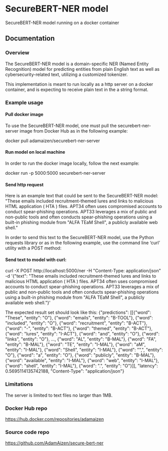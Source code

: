 # SecureBERT-NER model
SecureBERT-NER model running on a docker container

## Documentation

### Overview
The SecureBERT-NER model is a domain-specific NER (Named Entity Recognition) model for predicting entities from plain English text as well as cybersecurity-related text, utilizing a customized tokenizer.

This implementation is meant to run locally as a http server on a docker container, and is expecting to receive plain text in the a string format.

### Example usage

#### Pull docker image
To use the SecureBERT-NER model, one must pull the securebert-ner-server image from Docker Hub as in the following example:

docker pull adamaizen/securebert-ner-server


#### Run model on local machine
In order to run the docker image locally, follow the next example:

docker run -p 5000:5000 securebert-ner-server


#### Send http request
Here is an example text that could be sent to the SecureBERT-NER model:
"These emails included recruitment-themed lures and links to malicious HTML application ( HTA ) files. APT34 often uses compromised accounts to conduct spear-phishing operations. APT33 leverages a mix of public and non-public tools and often conducts spear-phishing operations using a built-in phishing module from \"ALFA TEaM Shell\", a publicly available web shell." 

In order to send this text to the SecureBERT-NER model, use the Python requests library or as in the following example, use the command line ‘curl’ utility with a POST method:


#### Send text to model with curl:
curl -X POST http://localhost:5000/ner -H "Content-Type: application/json" -d '{"text": "These emails included recruitment-themed lures and links to malicious HTML application ( HTA ) files. APT34 often uses compromised accounts to conduct spear-phishing operations. APT33 leverages a mix of public and non-public tools and often conducts spear-phishing operations using a built-in phishing module from \"ALFA TEaM Shell\", a publicly available web shell."}'

The expected result set should look like this:
{"predictions": [[{"word": "These", "entity": "O"}, {"word": "emails", "entity": "B-TOOL"}, {"word": "included", "entity": "O"}, {"word": "recruitment", "entity": "B-ACT"}, {"word": "-", "entity": "B-ACT"}, {"word": "themed", "entity": "B-ACT"}, {"word": "lures", "entity": "I-ACT"}, {"word": "and", "entity": "O"}, {"word": "links", "entity": "O"}, 
…, 
{"word": "AL", "entity": "B-MAL"}, {"word": "FA", "entity": "B-MAL"}, {"word": "TE", "entity": "I-MAL"}, {"word": "aM", "entity": "I-MAL"}, {"word": "Shell", "entity": "I-MAL"}, {"word": "\",", "entity": "O"}, {"word": "a", "entity": "O"}, {"word": "publicly", "entity": "B-MAL"}, {"word": "available", "entity": "I-MAL"}, {"word": "web", "entity": "I-MAL"}, {"word": "shell", "entity": "I-MAL"}, {"word": ".", "entity": "O"}]], "latency": 0.5695114135742188, "Content-Type": "application/json"}


### Limitations
The server is limited to text files no larger than 1MB.


### Docker Hub repo
https://hub.docker.com/repositories/adamaizen

### Source code repo
https://github.com/AdamAizen/secure-bert-ner